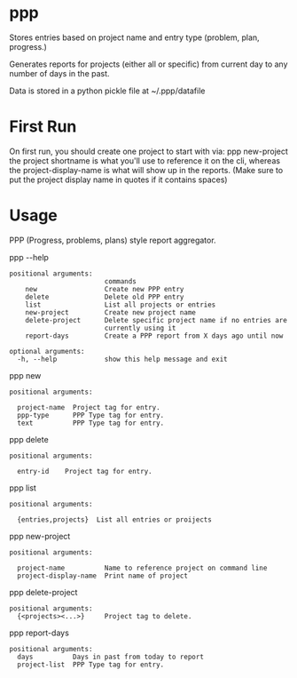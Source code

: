ppp
===
Stores entries based on project name and entry type (problem, plan, progress.)

Generates reports for projects (either all or specific) from current day
to any number of days in the past.

Data is stored in a python pickle file at ~/.ppp/datafile

First Run
=========
On first run, you should create one project to start with via:
ppp new-project <project-shortname> <project-display-name>
the project shortname is what you'll use to reference it on the cli,
whereas the project-display-name is what will show up in the reports.
(Make sure to put the project display name in quotes if it contains spaces)

Usage
=====

PPP (Progress, problems, plans) style report aggregator.

ppp --help

    positional arguments:
                            commands
        new                 Create new PPP entry
        delete              Delete old PPP entry
        list                List all projects or entries
        new-project         Create new project name
        delete-project      Delete specific project name if no entries are
                            currently using it
        report-days         Create a PPP report from X days ago until now
    
    optional arguments:
      -h, --help            show this help message and exit

ppp new

    positional arguments:
    
      project-name  Project tag for entry.
      ppp-type      PPP Type tag for entry.
      text          PPP Type tag for entry.

ppp delete

    positional arguments:
    
      entry-id    Project tag for entry.

ppp list

    positional arguments:
    
      {entries,projects}  List all entries or proijects

ppp new-project

    positional arguments:
    
      project-name          Name to reference project on command line
      project-display-name  Print name of project
      
ppp delete-project

    positional arguments:
      {<projects><...>}     Project tag to delete.
ppp report-days

    positional arguments:
      days          Days in past from today to report
      project-list  PPP Type tag for entry.
